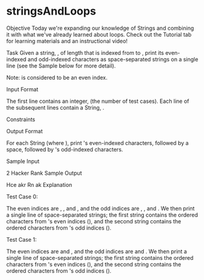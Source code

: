 # stringsAndLoops
Objective 
Today we're expanding our knowledge of Strings and combining it with what we've already learned about loops. Check out the Tutorial tab for learning materials and an instructional video!

Task 
Given a string, , of length  that is indexed from  to , print its even-indexed and odd-indexed characters as  space-separated strings on a single line (see the Sample below for more detail).

Note:  is considered to be an even index.

Input Format

The first line contains an integer,  (the number of test cases). 
Each line  of the  subsequent lines contain a String, .

Constraints

Output Format

For each String  (where ), print 's even-indexed characters, followed by a space, followed by 's odd-indexed characters.

Sample Input

2
Hacker
Rank
Sample Output

Hce akr
Rn ak
Explanation

Test Case 0:  
 
 
 
 
 
 
The even indices are , , and , and the odd indices are , , and . We then print a single line of  space-separated strings; the first string contains the ordered characters from 's even indices (), and the second string contains the ordered characters from 's odd indices ().

Test Case 1:  
 
 
 
 
The even indices are  and , and the odd indices are  and . We then print a single line of space-separated strings; the first string contains the ordered characters from 's even indices (), and the second string contains the ordered characters from 's odd indices ().
